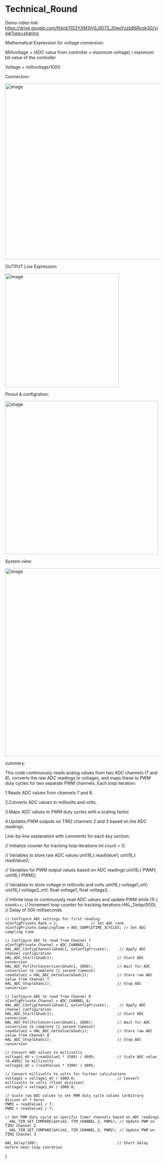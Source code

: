 # Technical_Round
Demo video link: https://drive.google.com/file/d/11S3YXM3jVS_6D73_30epYzzbB6Rcgk3G/view?usp=sharing


Mathematical Expression for voltage conversion:

Millivoltage = (ADC value from controller × maximum voltage) / maximum bit value of the controller

Voltage = millivoltage/1000
​
 
Connection:



<img width="572" alt="image" src="https://github.com/user-attachments/assets/db7c60f3-61d6-4a24-a7f8-2dbdca3d5c21">



OUTPUT Live Expression:


<img width="370" alt="image" src="https://github.com/user-attachments/assets/f982d0cf-d4ed-402b-b109-421e2b0c847d">


Pinout & configration:

<img width="498" alt="image" src="https://github.com/user-attachments/assets/0dce5497-dcd4-4f2f-a9be-259cca8c139d">



System view:


<img width="611" alt="image" src="https://github.com/user-attachments/assets/213a91a2-f03f-4073-bbae-71e70405e931">



summery:

This code continuously reads analog values from two ADC channels (7 and 8), converts the raw ADC readings to voltages, and maps these to PWM duty cycles for two separate PWM channels. Each loop iteration:

1.Reads ADC values from channels 7 and 8.


2.Converts ADC values to millivolts and volts.


3.Maps ADC values to PWM duty cycles with a scaling factor.


4.Updates PWM outputs on TIM2 channels 2 and 3 based on the ADC readings.





Line-by-line explanation with comments for each key section:

// Initialize counter for tracking loop iterations
int count = 0;

// Variables to store raw ADC values
uint16_t readValue1;
uint16_t readValue2;

// Variables for PWM output values based on ADC readings
uint16_t PWM1;
uint16_t PWM2;

// Variables to store voltage in millivolts and volts
uint16_t voltage1_mV;
uint16_t voltage2_mV;
float voltage1;
float voltage2;

// Infinite loop to continuously read ADC values and update PWM
while (1)
{
    count++;                      // Increment loop counter for tracking iterations
    HAL_Delay(500);               // Delay of 500 milliseconds

    // Configure ADC settings for first reading
    sConfigPrivate.Rank = 1;               // Set ADC rank
    sConfigPrivate.SamplingTime = ADC_SAMPLETIME_3CYCLES; // Set ADC sampling time

    // Configure ADC to read from Channel 7
    sConfigPrivate.Channel = ADC_CHANNEL_7;
    HAL_ADC_ConfigChannel(&hadc1, &sConfigPrivate);     // Apply ADC channel configuration
    HAL_ADC_Start(&hadc1);                             // Start ADC conversion
    HAL_ADC_PollForConversion(&hadc1, 1000);           // Wait for ADC conversion to complete (1 second timeout)
    readValue1 = HAL_ADC_GetValue(&hadc1);             // Store raw ADC value from Channel 7
    HAL_ADC_Stop(&hadc1);                              // Stop ADC conversion

    // Configure ADC to read from Channel 8
    sConfigPrivate.Channel = ADC_CHANNEL_8;
    HAL_ADC_ConfigChannel(&hadc1, &sConfigPrivate);     // Apply ADC channel configuration
    HAL_ADC_Start(&hadc1);                             // Start ADC conversion
    HAL_ADC_PollForConversion(&hadc1, 1000);           // Wait for ADC conversion to complete (1 second timeout)
    readValue2 = HAL_ADC_GetValue(&hadc1);             // Store raw ADC value from Channel 8
    HAL_ADC_Stop(&hadc1);                              // Stop ADC conversion

    // Convert ADC values to millivolts
    voltage1_mV = (readValue1 * 3300) / 4095;          // Scale ADC value (0-4095) to millivolts
    voltage2_mV = (readValue2 * 3300) / 4095;

    // Convert millivolts to volts for further calculations
    voltage1 = voltage1_mV / 1000.0;                   // Convert millivolts to volts (float division)
    voltage2 = voltage2_mV / 1000.0;

    // Scale raw ADC values to set PWM duty cycle values (arbitrary divisor of 7 here)
    PWM1 = readValue1 / 7;
    PWM2 = readValue2 / 7;

    // Set PWM duty cycle on specific timer channels based on ADC readings
    __HAL_TIM_SET_COMPARE(&htim2, TIM_CHANNEL_2, PWM1); // Update PWM on TIM2 Channel 2
    __HAL_TIM_SET_COMPARE(&htim2, TIM_CHANNEL_3, PWM2); // Update PWM on TIM2 Channel 3

    HAL_Delay(100);                                    // Short delay before next loop iteration
}

